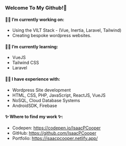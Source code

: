 ### Welcome To My Github!👋
#### 👨‍💻  I’m currently working on: 
* Using the VILT Stack - (Vue, Inertia, Laravel, Tailwind)
* Creating bespoke wordpress websites.
#### 👨‍💻  I’m currently learning: 
* VueJS
* Tailwind CSS
* Laravel
#### 👨‍💻  I have experience with:
* Wordpress Site development
* HTML, CSS, PHP, JavaScript, ReactJS, VueJS
* NoSQL, Cloud Database Systems
* AndroidSDK, Firebase

#### ✨ Where to find my work ✨:
* Codepen: https://codepen.io/IsaacPCooper
* GitHub: https://github.com/IsaacPCooper
* Portfolio: https://isaacpcooper.netlify.app/
<!--
**IsaacPCooper/IsaacPCooper** is a ✨ _special_ ✨ repository because its `README.md` (this file) appears on your GitHub profile.

Here are some ideas to get you started:

- 🔭 I’m currently working on ...
- 🌱 I’m currently learning ...
- 👯 I’m looking to collaborate on ...
- 🤔 I’m looking for help with ...
- 💬 Ask me about ...
- 📫 How to reach me: ...
- 😄 Pronouns: ...
- ⚡ Fun fact: ...
-->
